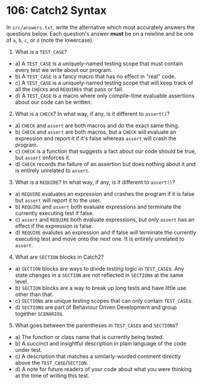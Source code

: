 # 106: Catch2 Syntax

In `src/answers.txt`, write the alternative which most accurately answers the questions below. Each question's answer **must** be on a newline and be one of `a`, `b`, `c`, or `d` (note the lowercase).


1. What is a `TEST_CASE`?
- a) A `TEST_CASE` is a uniquely-named testing scope that must contain every test we write about our program.
- b) A `TEST_CASE` is a fancy macro that has no effect in "real" code.
- c) A `TEST_CASE` is a uniquely-named testing scope that will keep track of all the `CHECK`s and `REQUIRE`s that pass or fail.
- d) A `TEST_CASE` is a macro where only compile-time evaluable assertions about our code can be written.


2. What is a `CHECK`? In what way, if any, is it different to `assert()`?
- a) `CHECK` and `assert` are both macros and do the exact same thing.
- b) `CHECK` and `assert` are both macros, but a `CHECK` will evaluate an expression and report it if it's false whereas `assert` will crash the program.
- c) `CHECK` is a function that suggests a fact about our code should be true, but `assert` enforces it.
- d) `CHECK` records the failure of an assertion but does nothing about it and is entirely unrelated to `assert`.

3. What is a `REQUIRE`? In what way, if any, is it different to `assert()`?
- a) `REQUIRE` evaluates an expression and crashes the program if it is false but `assert` will report it to the user.
- b) `REQUIRE` and `assert` both evaluate expressions and terminate the currently executing test if false.
- c) `assert` and `REQUIRE` both evaluate expressions, but only `assert` has an effect if the expression is false.
- d) `REQUIRE` evalutes an expression and if false will terminate the currently executing test and move onto the next one. It is entirely unrelated to `assert`.

4. What are `SECTION` blocks in Catch2?
- a) `SECTION` blocks are ways to divide testing logic in `TEST_CASE`s. Any state changes in a `SECTION` are not reflected in `SECTION`s at the same level.
- b) `SECTION` blocks are a way to break up long tests and have little use other than that.
- c) `SECTION`s are unique testing scopes that can only contain `TEST_CASE`s.
- d) `SECTION`s are part of Behaviour Driven Development and group together `SCENARIO`s.


5. What goes between the parentheses in `TEST_CASE`s and `SECTION`s?
- a) The function or class name that is currently being tested.
- b) A succinct and insightful description in plain language of the code under test.
- c) A description that matches a similarly-worded comment directly above the `TEST_CASE`/`SECTION`.
- d) A note for future readers of your code about what you were thinking at the time of writing this test.
